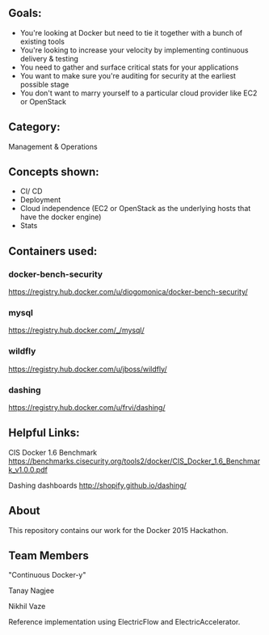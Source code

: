 ## Goals:
- You're looking at Docker but need to tie it together with a bunch of existing tools
- You're looking to increase your velocity by implementing continuous delivery & testing
- You need to gather and surface critical stats for your applications
- You want to make sure you're auditing for security at the earliest possible stage
- You don't want to marry yourself to a particular cloud provider like EC2 or OpenStack

## Category:

Management & Operations
## Concepts shown:

- CI/ CD
- Deployment
- Cloud independence (EC2 or OpenStack as the underlying hosts that have the docker engine)
- Stats


## Containers used:

### docker-bench-security
https://registry.hub.docker.com/u/diogomonica/docker-bench-security/

### mysql
https://registry.hub.docker.com/_/mysql/

### wildfly
https://registry.hub.docker.com/u/jboss/wildfly/

### dashing
https://registry.hub.docker.com/u/frvi/dashing/

##  Helpful Links:
CIS Docker 1.6 Benchmark
https://benchmarks.cisecurity.org/tools2/docker/CIS_Docker_1.6_Benchmark_v1.0.0.pdf

Dashing dashboards
http://shopify.github.io/dashing/

## About
This repository contains our work for the Docker 2015 Hackathon.

## Team Members 

"Continuous Docker-y"

Tanay Nagjee

Nikhil Vaze

Reference implementation using ElectricFlow and ElectricAccelerator.